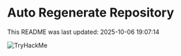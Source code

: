 # Auto Regenerate Repository

This README was last updated: 2025-10-06 19:07:14

 ![TryHackMe](https://tryhackme.com/badge/533634)